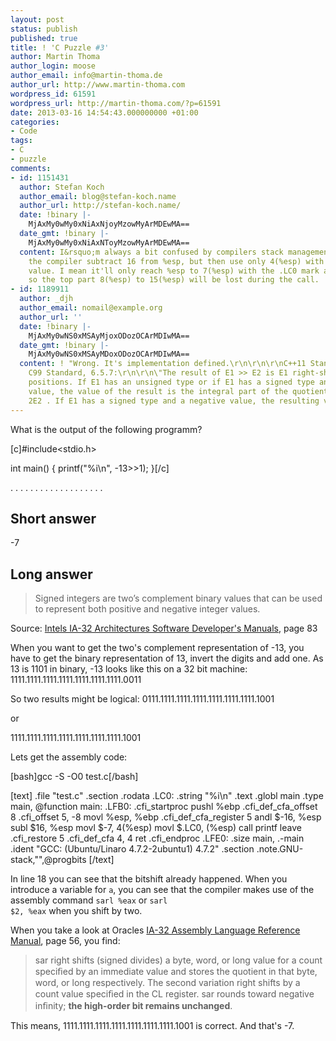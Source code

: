 ```yaml
---
layout: post
status: publish
published: true
title: ! 'C Puzzle #3'
author: Martin Thoma
author_login: moose
author_email: info@martin-thoma.de
author_url: http://www.martin-thoma.com
wordpress_id: 61591
wordpress_url: http://martin-thoma.com/?p=61591
date: 2013-03-16 14:54:43.000000000 +01:00
categories:
- Code
tags:
- C
- puzzle
comments:
- id: 1151431
  author: Stefan Koch
  author_email: blog@stefan-koch.name
  author_url: http://stefan-koch.name/
  date: !binary |-
    MjAxMy0wMy0xNiAxNjoyMzowMyArMDEwMA==
  date_gmt: !binary |-
    MjAxMy0wMy0xNiAxNToyMzowMyArMDEwMA==
  content: I&rsquo;m always a bit confused by compilers stack management. Why does
    the compiler subtract 16 from %esp, but then use only 4(%esp) with a four byte
    value. I mean it'll only reach %esp to 7(%esp) with the .LC0 mark and the integer,
    so the top part 8(%esp) to 15(%esp) will be lost during the call.
- id: 1189911
  author: _djh
  author_email: nomail@example.org
  author_url: ''
  date: !binary |-
    MjAxMy0wNS0xMSAyMjoxODozOCArMDIwMA==
  date_gmt: !binary |-
    MjAxMy0wNS0xMSAyMDoxODozOCArMDIwMA==
  content: ! "Wrong. It's implementation defined.\r\n\r\n\r\nC++11 Standard, 5.8 and/or
    C99 Standard, 6.5.7:\r\n\r\n\"The result of E1 >> E2 is E1 right-shifted E2 bit
    positions. If E1 has an unsigned type or if E1 has a signed type and a nonnegative
    value, the value of the result is the integral part of the quotient of E1 /
    2E2 . If E1 has a signed type and a negative value, the resulting value is implementation-defined.\""
---
```

What is the output of the following programm?

[c]#include<stdio.h>

int main() {
	printf("%i\n", -13>>1);
}[/c]

.
.
.
.
.
.
.
.
.
.
.
.
.
.
.
.
.
.
.

<h2>Short answer</h2>
-7

<h2>Long answer</h2>
<blockquote>Signed integers are two&rsquo;s complement binary values that can be used to represent both positive and negative
integer values.</blockquote>
Source: <a href="http://download.intel.com/products/processor/manual/325462.pdf#page=82">Intels IA-32 Architectures Software Developer's Manuals</a>, page 83

When you want to get the two's complement representation of -13, you have to get the binary representation of 13, invert the digits and add one. As 13 is 1101 in binary, -13 looks like this on a 32 bit machine:
1111.1111.1111.1111.1111.1111.1111.0011

So two results might be logical:
0111.1111.1111.1111.1111.1111.1111.1001

or

1111.1111.1111.1111.1111.1111.1111.1001

Lets get the assembly code:

[bash]gcc -S -O0 test.c[/bash]

[text]
	.file	"test.c"
	.section	.rodata
.LC0:
	.string	"%i\n"
	.text
	.globl	main
	.type	main, @function
main:
.LFB0:
	.cfi_startproc
	pushl	%ebp
	.cfi_def_cfa_offset 8
	.cfi_offset 5, -8
	movl	%esp, %ebp
	.cfi_def_cfa_register 5
	andl	$-16, %esp
	subl	$16, %esp
	movl	$-7, 4(%esp)
	movl	$.LC0, (%esp)
	call	printf
	leave
	.cfi_restore 5
	.cfi_def_cfa 4, 4
	ret
	.cfi_endproc
.LFE0:
	.size	main, .-main
	.ident	"GCC: (Ubuntu/Linaro 4.7.2-2ubuntu1) 4.7.2"
	.section	.note.GNU-stack,"",@progbits
[/text]

In line 18 you can see that the bitshift already happened. When you introduce a variable for <code>a</code>, you can see that the compiler makes use of the assembly command <code>sarl %eax</code> or <code>sarl	$2, %eax</code> when you shift by two.

When you take a look at Oracles <a href="http://docs.oracle.com/cd/E19455-01/806-3773/806-3773.pdf#page=56">IA-32 Assembly Language Reference Manual</a>, page 56, you find:

<blockquote>sar right shifts (signed divides) a byte, word, or long value for a count speciﬁed by
an immediate value and stores the quotient in that byte, word, or long respectively.
The second variation right shifts by a count value speciﬁed in the CL register. sar
rounds toward negative inﬁnity; <strong>the high-order bit remains unchanged</strong>.</blockquote>

This means, 1111.1111.1111.1111.1111.1111.1111.1001 is correct. And that's -7.
